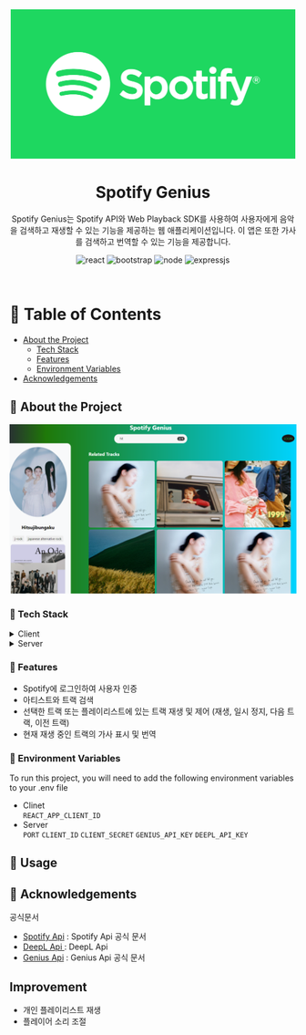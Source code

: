 <div align="center">

  <img src="./assets/spotify-logo.png" alt="logo" width="500" height="auto" />
  <h1>Spotify Genius</h1>
  
  <p>
    Spotify Genius는 Spotify API와 Web Playback SDK를 사용하여 사용자에게 음악을 검색하고 재생할 수 있는 기능을 제공하는 웹 애플리케이션입니다. 이 앱은 또한 가사를 검색하고 번역할 수 있는 기능을 제공합니다.
  </p>

<!-- Badges -->
<p>
  <img src="https://img.shields.io/badge/React-20232A?style=for-the-badge&logo=react&logoColor=61DAFB" alt="react" />
  <img src="https://img.shields.io/badge/Bootstrap-563D7C?style=for-the-badge&logo=bootstrap&logoColor=white" alt="bootstrap" />
  <img src="https://img.shields.io/badge/Node.js-43853D?style=for-the-badge&logo=node.js&logoColor=white" alt="node" />
  <img src="https://img.shields.io/badge/Express.js-404D59?style=for-the-badge" alt="expressjs" />
</p>
   
</div>

<br />

<!-- Table of Contents -->

# :notebook_with_decorative_cover: Table of Contents

- [About the Project](#star2-about-the-project)
  - [Tech Stack](#space_invader-tech-stack)
  - [Features](#dart-features)
  - [Environment Variables](#key-environment-variables)
- [Acknowledgements](#gem-acknowledgements)

<!-- About the Project -->

## :star2: About the Project

<div align="center"> 
  <img src="./assets/image.png" alt="screenshot" />
</div>

<!-- TechStack -->

### :space_invader: Tech Stack

<details>
  <summary>Client</summary>
  <ul>
    <li>React : 사용자 인터페이스 구축</li>
    <li>Axios : HTTP 요청 처리</li>
    <li>Spotify API : 음악 데이터 및 재생 제어</li>
    <li>Spotify Web Playback SDK : Spotify 트랙 재생</li>
    <li>Genius API : 가사 불러오기</li>
    <li>DeepL API : 가사 번역하는데 사용</li>
  </ul>
</details>

<details>
  <summary>Server</summary>
  <ul>
    <li>Node, Express.js: 여러 api통신 처리 및 클라이언트 요청 응답</li>
  </ul>
</details>

<!-- Features -->

### :dart: Features

- Spotify에 로그인하여 사용자 인증
- 아티스트와 트랙 검색
- 선택한 트랙 또는 플레이리스트에 있는 트랙 재생 및 제어 (재생, 일시 정지, 다음 트랙, 이전 트랙)
- 현재 재생 중인 트랙의 가사 표시 및 번역

<!-- Env Variables -->

### :key: Environment Variables

To run this project, you will need to add the following environment variables to your .env file

- Clinet <br>
  `REACT_APP_CLIENT_ID`
- Server <br>
  `PORT`
  `CLIENT_ID`
  `CLIENT_SECRET`
  `GENIUS_API_KEY`
  `DEEPL_API_KEY`

## :eyes: Usage

<!-- Acknowledgments -->

## :gem: Acknowledgements

공식문서

- [Spotify Api](https://developer.spotify.com/documentation/web-api) : Spotify Api 공식 문서
- [DeepL Api ](https://www.deepl.com/ko/pro-api/nl/pl/pro-api?utm_term=&utm_campaign=KO%7CPMAX%7CC%7CKorean&utm_source=google&utm_medium=paid&hsa_acc=1083354268&hsa_cam=20765813469&hsa_grp=&hsa_ad=&hsa_src=x&hsa_tgt=&hsa_kw=&hsa_mt=&hsa_net=adwords&hsa_ver=3&gad_source=1&gclid=CjwKCAjwreW2BhBhEiwAavLwfOwX4xfY-YatISqrWkm_hmOT_roV7hoNVLCdIVQ5Z_Ck2X7YPpsEgxoCNy4QAvD_BwE) : DeepL Api
- [Genius Api](https://genius.com/developers) : Genius Api 공식 문서

## Improvement

- 개인 플레이리스트 재생
- 플레이어 소리 조절
